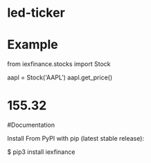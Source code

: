 # led-ticker

# Example
from iexfinance.stocks import Stock

aapl = Stock('AAPL')
aapl.get_price()
# 155.32


#Documentation

Install
From PyPI with pip (latest stable release):

$ pip3 install iexfinance